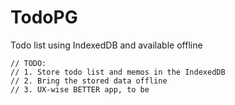 # TodoPG
Todo list using IndexedDB and available offline

```
// TODO:
// 1. Store todo list and memos in the IndexedDB
// 2. Bring the stored data offline
// 3. UX-wise BETTER app, to be
```
